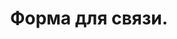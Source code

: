 ---
title: "Форма для связи."
meta_title: "Форма для связи."
description: "Форма для связи."
special_header_message: "Вы можете со мной связаться:"
slug: "kontact"
draft: false
---